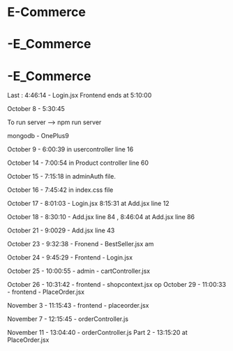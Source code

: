 # E-Commerce
# -E_Commerce
# -E_Commerce

Last : 4:46:14 - Login.jsx
Frontend ends at 5:10:00

October 8 - 5:30:45

To run server --> npm run server

mongodb - OnePlus9

October 9 - 6:00:39 in usercontroller line 16

October 14 - 7:00:54 in Product controller line 60
 
October 15 - 7:15:18 in adminAuth file.

October 16 - 7:45:42 in index.css file

October 17 - 8:01:03 - Login.jsx  8:15:31 at Add.jsx line 12

October 18 - 8:30:10 - Add.jsx line 84 , 8:46:04 at Add.jsx line 86

October 21 - 9:0029 - Add.jsx line 43

October 23 - 9:32:38 - Fronend - BestSeller.jsx am  

October 24 - 9:45:29 - Frontend - Login.jsx 

October 25 - 10:00:55 - admin - cartController.jsx 

October 26 - 10:31:42 - frontend - shopcontext.jsx
op
October 29 - 11:00:33 - frontend - PlaceOrder.jsx

November 3 - 11:15:43 - frontend - placeorder.jsx

November 7 - 12:15:45 - orderController.js

November 11 - 13:04:40 - orderController.js Part 2 - 13:15:20  at PlaceOrder.jsx